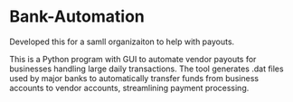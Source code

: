 # Bank-Automation
Developed this for a samll organizaiton to help with payouts.

This is a Python program with GUI to automate vendor payouts for businesses handling large daily transactions. The tool generates .dat files used by major banks to automatically transfer funds from business accounts to vendor accounts, streamlining payment processing.
